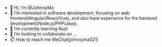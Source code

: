 - 👋 Hi, I’m @JohnnyMa
- 👀 I’m interested in software development, focusing on web frontend(Angular/React/Vue), and also have experiance for the backend development(Node.js/PHP/Java).
- 🌱 I’m currently learning Rust
- 💞️ I’m looking to collaborate on ...
- 📫 How to reach me WeChat(johnnyma021)

<!---
JohnnyMa/JohnnyMa is a ✨ special ✨ repository because its `README.md` (this file) appears on your GitHub profile.
You can click the Preview link to take a look at your changes.
--->
